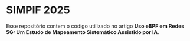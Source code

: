 # SIMPIF 2025

Esse repositório contem o código utilizado no artigo **Uso eBPF em Redes 5G: Um Estudo de Mapeamento Sistemático Assistido por IA**.
